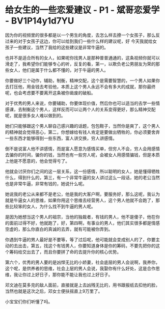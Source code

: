 # 给女生的一些恋爱建议 - P1 - 斌哥恋爱学 - BV1P14y1d7YU

因为你的视频里的很多都是以一个男生的角度，去怎么样去撩一个女孩子，那么反过来的对于女孩子这边，你可以给到我们一些什么样的建议呢，好 今天我就给女孩子一些建议，当然了我给的这些建议是非常牛逼的。

也并不是适合所有的女人，如果呢你找男人是那种普普通通的，这条视频你就可以滑走了，我希望你们能够专心的听，反复的看，第一，以欺负老公男朋友为荣的那些女人，他们是属于什么都不懂的，对于牛逼的男人。

你要做好三个动作，辅助，制衡，精神交配，这个是需要智慧的，一个男人如果你去打压他，用金钱去考验他，本质上这个男人永远不会有多大的成就，那你最终呢，也会考虑要不要离开这条被你凿废的破船。

对于优秀的男人来说，你要辅助，你要体现价值，然后你也可以适当的去学一些情感课，去制衡这个男人，这样反而可以让两个人的关系变得更好，那么精神交配呢，就是很多女人难以做到的。

她们只能够跟这个男人聊自己感兴趣的话题，包包鞋子，当然你是爽了，这个男人的精神就会觉得恶心，第二，你想嫁给有钱人肯定是要做出牺牲的，你必须要舍弃一些东西才能够得到一些东西，富人讲交换，穷人讲感情。

倒不是说富人他不讲感情，而是富人愿意为感情买单，但穷人不会，穷人会用感情去骗你的时间，骗你的钱，当然也有一些穷人呢，会被女人用感情骗钱，但是本质上他是不愿意的，他会觉得亏了。

他就会讨厌你们之间的这一层关系，这一份感情，所以聪明的女人，她是懂得牺牲什么，得到什么的，第三，有一个非常牛逼的女人讲过这么一段话，她的老公当然也是非常牛逼，非常有钱的，她说什么呢。

她说我的老公从来都不是老公，他是我的大客户啊，要服务好，那么这呢，我认为就是牛逼女人的思维，如果你用这个思维去经营男人，这个男人他就不会跑了，那些比较笨的女人，为什么找不到牛逼的男人呢。

是因为她想当这个男人的祖宗，当他的独裁者，有钱的男人，他不是傻子，他在你的面前过得不好，他就跑了，好，第四啊，有事业的男人，他们其实很多都是情感空虚的，那么你直白的真诚的去弄，就有可能被你弄到。

你遇到牛逼的男人最好是不要等，等了过后呢，他可能就会变成别人的了，你要主动的去出击，第五，找这个有钱男人，你要知道身体是你的筹码，不要先把你的这个筹码给交出去了，而且你要拼了命的去提升你的核心优势。

第六个，优秀的男人要的是凶悍无比的小娇妻，社会底层的男人会说啊，我养你，这个呢，是供养者的思维，社会上层的男人会说，我娶你有什么好处，这是合作思维，我让你过上好日子，那你能不能让我也过上好日子。

邓文迪在莫多克的敌人面前，直接就是上去凶残无比的，用书跟报纸去扣他的脸，当然也就是这次之后，邓女士便扶摇直上9万里了。

小宝宝们你们听懂了吗。